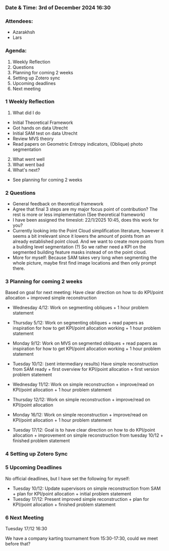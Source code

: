 ### Date & Time: 3rd of December 2024 16:30

### Attendees: 
- Azarakhsh
- Lars

### Agenda:
1. Weekly Reflection
2. Questions
3. Planning for coming 2 weeks
4. Setting up Zotero sync
5. Upcoming deadlines
6. Next meeting

### 1 Weekly Reflection
1. What did I do
- Initial Theoretical Framework
- Got hands on data Utrecht
- Initial SAM test on data Utrecht
- Review MVS theory
- Read papers on Geometric Entropy indicators, (Oblique) photo segmentation
2. What went well
3. What went bad
4. What's next?
- See planning for coming 2 weeks

### 2 Questions
- General feedback on theoretical framework
- Agree that final 3 steps are my major focus point of contribution? The rest is more or less implementation (See theoretical framework)
- I have been assigned the timeslot: 22/1/2025 10:45, does this work for you?
- Currently looking into the Point Cloud simplification literature, however it seems a bit irrelevant since it lowers the amount of points from an already established point cloud. And we want to create more points from a building level segmentation (?) So we rather need a KPI on the segmented building feature masks instead of on the point cloud.
- More for myself: Because SAM takes very long when segmenting the whole picture, maybe first find image locations and then only prompt there.

### 3 Planning for coming 2 weeks
Based on goal for next meeting: 
Have clear direction on how to do KPI/point allocation + improved simple reconstruction

- Wednesday 4/12: Work on segmenting obliques + 1 hour problem statement
- Thursday 5/12: Work on segmenting obliques + read papers as inspiration for how to get KPI/point allocation working + 1 hour problem statement
- Monday 9/12: Work on MVS on segmented obliques + read papers as inspiration for how to get KPI/point allocation working + 1 hour problem statement
- Tuesday 10/12: (sent intermediary results) Have simple reconstruction from SAM ready + first overview for KPI/point allocation + first version problem statement


- Wednesday 11/12: Work on simple reconstruction + improve/read on KPI/point allocation + 1 hour problem statement
- Thursday 12/12: Work on simple reconstruction + improve/read on KPI/point allocation
- Monday 16/12: Work on simple reconstruction + improve/read on KPI/point allocation + 1 hour problem statement
- Tuesday 17/12: Goal is to have clear direction on how to do KPI/point allocation + improvement on simple reconstruction from tuesday 10/12 + finished problem statement

### 4 Setting up Zotero Sync

### 5 Upcoming Deadlines
No official deadlines, but I have set the following for myself:
- Tuesday 10/12: Update supervisors on simple reconstruction from SAM + plan for KPI/point allocation + initial problem statement
- Tuesday 17/12: Present improved simple reconstruction + plan for KPI/point allocation + finished problem statement

### 6 Next Meeting
Tuesday 17/12 16:30

We have a company karting tournament from 15:30-17:30, could we meet before that?
